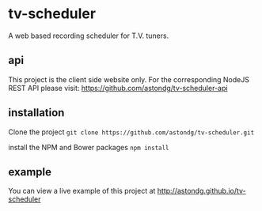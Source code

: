 # tv-scheduler
A web based recording scheduler for T.V. tuners.

## api
This project is the client side website only. For the corresponding NodeJS REST API please visit: https://github.com/astondg/tv-scheduler-api

## installation
Clone the project `git clone https://github.com/astondg/tv-scheduler.git`

install the NPM and Bower packages `npm install`

## example
You can view a live example of this project at http://astondg.github.io/tv-scheduler
